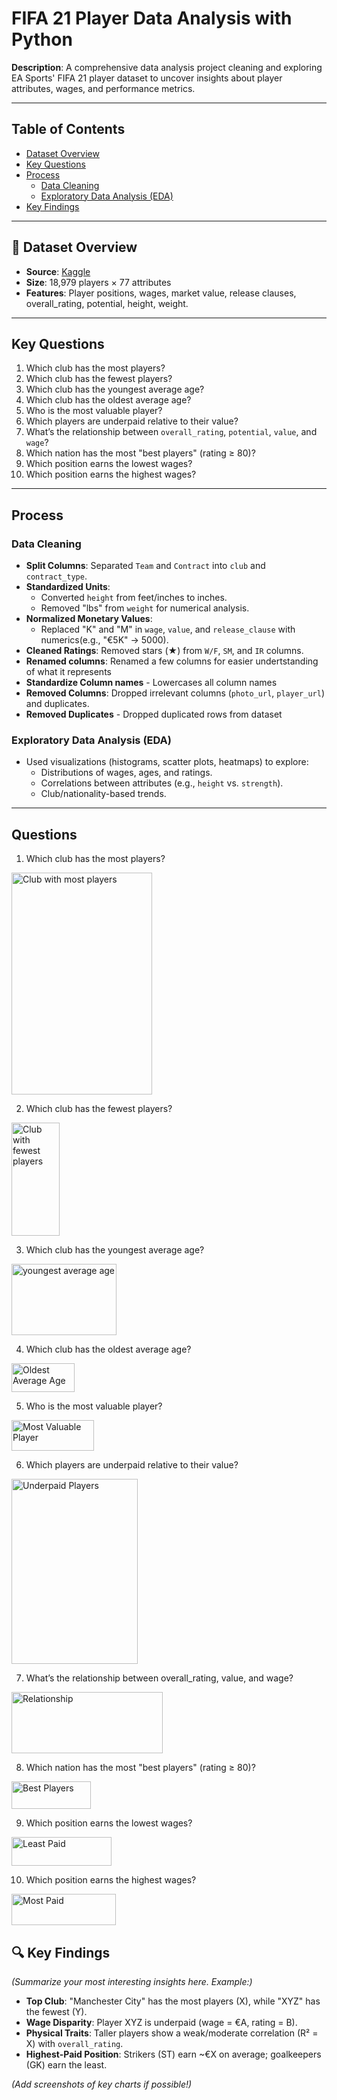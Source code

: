 # FIFA 21 Player Data Analysis with Python  

**Description**: A comprehensive data analysis project cleaning and exploring EA Sports' FIFA 21 player dataset to uncover insights about player attributes, wages, and performance metrics.  

---

##  Table of Contents  
- [Dataset Overview](#-dataset-overview)  
- [Key Questions](#-key-questions)  
- [Process](#-process)  
  - [Data Cleaning](#data-cleaning)  
  - [Exploratory Data Analysis (EDA)](#exploratory-data-analysis-eda)  
- [Key Findings](#-key-findings)  
---

## 📁 Dataset Overview  
- **Source**: [Kaggle](https://www.kaggle.com/)  
- **Size**: 18,979 players × 77 attributes  
- **Features**: Player positions, wages, market value, release clauses, overall_rating, potential, height, weight.

---

## Key Questions  
1. Which club has the most players?
2. Which club has the fewest players? 
3. Which club has the youngest average age?
4. Which club has the oldest average age?
5. Who is the most valuable player?  
6. Which players are underpaid relative to their value?
7. What’s the relationship between `overall_rating`, `potential`, `value`, and `wage`?  
8. Which nation has the most "best players" (rating ≥ 80)?  
9. Which position earns the lowest wages?
10. Which position earns the highest wages?  

---

##  Process  

### **Data Cleaning**  
- **Split Columns**: Separated `Team` and `Contract` into  `club` and `contract_type`.  
- **Standardized Units**:  
  - Converted `height` from feet/inches to inches.  
  - Removed "lbs" from `weight` for numerical analysis.  
- **Normalized Monetary Values**:  
  - Replaced "K" and "M" in `wage`, `value`, and `release_clause` with numerics(e.g., "€5K" → 5000).  
- **Cleaned Ratings**: Removed stars (★) from `W/F`, `SM`, and `IR` columns.  
- **Renamed columns**: Renamed a few columns for easier undertstanding of what it represents
- **Standardize Column names** - Lowercases all column names  
- **Removed Columns**: Dropped irrelevant columns (`photo_url`, `player_url`) and duplicates.
- **Removed Duplicates** - Dropped duplicated rows from dataset  

### **Exploratory Data Analysis (EDA)**  
- Used visualizations (histograms, scatter plots, heatmaps) to explore:  
  - Distributions of wages, ages, and ratings.  
  - Correlations between attributes (e.g., `height` vs. `strength`).  
  - Club/nationality-based trends.  

---
## Questions
1. Which club has the most players?
<img width="225" height="355" alt="Club with most players" src="https://github.com/user-attachments/assets/3e3e0494-9358-48bc-89fc-1244066876f9" />


2. Which club has the fewest players?
<img width="77" height="181" alt="Club with fewest players" src="https://github.com/user-attachments/assets/86d389af-7784-45a2-ba9f-48ac98199b76" />

3. Which club has the youngest average age?
<img width="168" height="114" alt="youngest average age" src="https://github.com/user-attachments/assets/b1ed70c5-af1d-48ee-8ec5-b575790db786" />

4. Which club has the oldest average age?
<img width="101" height="46" alt="Oldest Average Age" src="https://github.com/user-attachments/assets/ef46b359-92e0-4f17-89a1-5c421eb86eeb" />

5. Who is the most valuable player?
<img width="132" height="49" alt="Most Valuable Player" src="https://github.com/user-attachments/assets/4fe331d3-4468-4d5c-ac20-64e7c2f2bfd0" />

6. Which players are underpaid relative to their value?
<img width="202" height="296" alt="Underpaid Players" src="https://github.com/user-attachments/assets/63846790-223e-4b72-91b7-f6c893ad0287" />

7. What’s the relationship between overall_rating, value, and wage?
<img width="242" height="98" alt="Relationship" src="https://github.com/user-attachments/assets/661f0f76-edda-4f6d-b277-a3c0fb968fdb" />

8. Which nation has the most "best players" (rating ≥ 80)?
<img width="127" height="44" alt="Best Players" src="https://github.com/user-attachments/assets/85a36d37-1707-441b-9740-0a7fc8723611" />

9. Which position earns the lowest wages?
<img width="160" height="46" alt="Least Paid" src="https://github.com/user-attachments/assets/3fac1433-da69-41c5-a413-52e5265b8c28" />

10. Which position earns the highest wages?  
<img width="167" height="50" alt="Most Paid" src="https://github.com/user-attachments/assets/c52a200b-cf21-4f43-9228-165947b2e49b" />


## 🔍 Key Findings  
*(Summarize your most interesting insights here. Example:)*  
- **Top Club**: "Manchester City" has the most players (X), while "XYZ" has the fewest (Y).
- **Wage Disparity**: Player XYZ is underpaid (wage = €A, rating = B).  
- **Physical Traits**: Taller players show a weak/moderate correlation (R² = X) with `overall_rating`.  
- **Highest-Paid Position**: Strikers (ST) earn ~€X on average; goalkeepers (GK) earn the least.  

*(Add screenshots of key charts if possible!)*  
